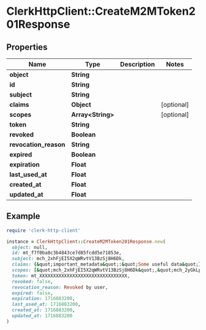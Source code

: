 # ClerkHttpClient::CreateM2MToken201Response

## Properties

| Name | Type | Description | Notes |
| ---- | ---- | ----------- | ----- |
| **object** | **String** |  |  |
| **id** | **String** |  |  |
| **subject** | **String** |  |  |
| **claims** | **Object** |  | [optional] |
| **scopes** | **Array&lt;String&gt;** |  | [optional] |
| **token** | **String** |  |  |
| **revoked** | **Boolean** |  |  |
| **revocation_reason** | **String** |  |  |
| **expired** | **Boolean** |  |  |
| **expiration** | **Float** |  |  |
| **last_used_at** | **Float** |  |  |
| **created_at** | **Float** |  |  |
| **updated_at** | **Float** |  |  |

## Example

```ruby
require 'clerk-http-client'

instance = ClerkHttpClient::CreateM2MToken201Response.new(
  object: null,
  id: mt_f7f0ba8c3b4843ce7d85fcdd5e71853e,
  subject: mch_2xhFjEI5X2qWRvtV13BzSj8H6Dk,
  claims: {&quot;important_metadata&quot;:&quot;Some useful data&quot;},
  scopes: [&quot;mch_2xhFjEI5X2qWRvtV13BzSj8H6Dk&quot;,&quot;mch_2yGkLpQ7Y3rXSwtU24CzTk9I7Em&quot;],
  token: mt_XXXXXXXXXXXXXXXXXXXXXXXXXXXXXXXX,
  revoked: false,
  revocation_reason: Revoked by user,
  expired: false,
  expiration: 1716883200,
  last_used_at: 1716883200,
  created_at: 1716883200,
  updated_at: 1716883200
)
```

